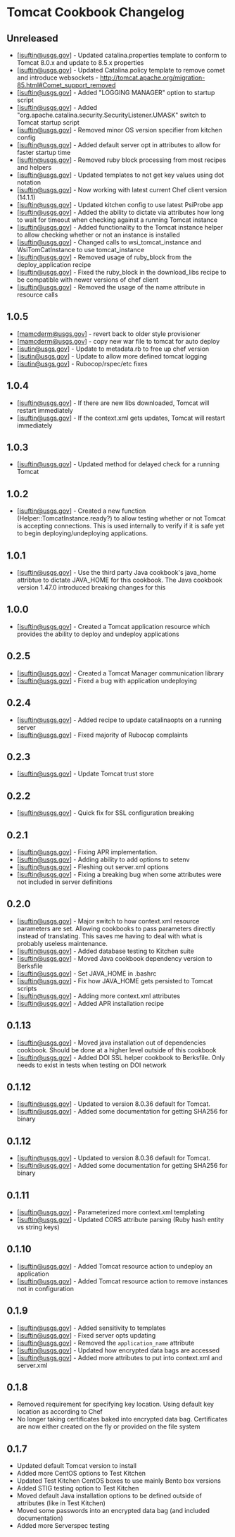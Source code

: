 Tomcat Cookbook Changelog
=========

Unreleased
---
- [isuftin@usgs.gov] - Updated catalina.properties template to conform to Tomcat 8.0.x
and update to 8.5.x properties
- [isuftin@usgs.gov] - Updated Catalina.policy template to remove comet and
introduce websockets - http://tomcat.apache.org/migration-85.html#Comet_support_removed
- [isuftin@usgs.gov] - Added "LOGGING MANAGER" option to startup script
- [isuftin@usgs.gov] - Added "org.apache.catalina.security.SecurityListener.UMASK"
switch to Tomcat startup script
- [isuftin@usgs.gov] - Removed minor OS version specifier from kitchen config
- [isuftin@usgs.gov] - Added default server opt in attributes to allow for faster startup time
- [isuftin@usgs.gov] - Removed ruby block processing from most recipes and helpers
- [isuftin@usgs.gov] - Updated templates to not get key values using dot notation
- [isuftin@usgs.gov] - Now working with latest current Chef client version (14.1.1)
- [isuftin@usgs.gov] - Updated kitchen config to use latest PsiProbe app
- [isuftin@usgs.gov] - Added the ability to dictate via attributes how long to wait
for timeout when checking against a running Tomcat instance
- [isuftin@usgs.gov] - Added functionality to the Tomcat instance helper to allow
checking whether or not an instance is installed
- [isuftin@usgs.gov] - Changed calls to wsi_tomcat_instance and WsiTomCatInstance
to use tomcat_instance  
- [isuftin@usgs.gov] - Removed usage of ruby_block from the deploy_application recipe
- [isuftin@usgs.gov] - Fixed the ruby_block in the download_libs recipe to be
compatible with newer versions of chef client
- [isuftin@usgs.gov] - Removed the usage of the name attribute in resource calls

1.0.5
-----
- [mamcderm@usgs.gov] - revert back to older style provisioner
- [mamcderm@usgs.gov] - copy new war file to tomcat for auto deploy
- [isutin@usgs.gov] - Update to metadata.rb to free up chef version
- [isutin@usgs.gov] - Update to allow more defined tomcat logging
- [isutin@usgs.gov] - Rubocop/rspec/etc fixes

1.0.4
-----
- [isuftin@usgs.gov] - If there are new libs downloaded, Tomcat will restart immediately
- [isuftin@usgs.gov] - If the context.xml gets updates, Tomcat will restart immediately

1.0.3
-----
- [isuftin@usgs.gov] - Updated method for delayed check for a running Tomcat

1.0.2
-----
- [isuftin@usgs.gov] - Created a new function (Helper::TomcatInstance.ready?) to
allow testing whether or not Tomcat is accepting connections. This is used internally
to verify if it is safe yet to begin deploying/undeploying applications.

1.0.1
-----
- [isuftin@usgs.gov] - Use the third party Java cookbook's java_home attribtue to
dictate JAVA_HOME for this cookbook. The Java cookbook version 1.47.0 introduced
breaking changes for this

1.0.0
-----
- [isuftin@usgs.gov] - Created a Tomcat application resource which provides the
ability to deploy and undeploy applications

0.2.5
-----
- [isuftin@usgs.gov] - Created a Tomcat Manager communication library
- [isuftin@usgs.gov] - Fixed a bug with application undeploying

0.2.4
------
- [isuftin@usgs.gov] - Added recipe to update catalinaopts on a running server
- [isuftin@usgs.gov] - Fixed majority of Rubocop complaints

0.2.3
------
- [isuftin@usgs.gov] - Update Tomcat trust store

0.2.2
------
- [isuftin@usgs.gov] - Quick fix for SSL configuration breaking

0.2.1
------
- [isuftin@usgs.gov] - Fixing APR implementation.
- [isuftin@usgs.gov] - Adding ability to add options to setenv
- [isuftin@usgs.gov] - Fleshing out server.xml options
- [isuftin@usgs.gov] - Fixing a breaking bug when some attributes were not included in server definitions

0.2.0
------
- [isuftin@usgs.gov] - Major switch to how context.xml resource parameters are set. Allowing cookbooks to pass parameters directly instead of translating. This saves me having to deal with what is probably useless maintenance.
- [isuftin@usgs.gov] - Added database testing to Kitchen suite
- [isuftin@usgs.gov] - Moved Java cookbook dependency version to Berksfile
- [isuftin@usgs.gov] - Set JAVA_HOME in .bashrc
- [isuftin@usgs.gov] - Fix how JAVA_HOME gets persisted to Tomcat scripts
- [isuftin@usgs.gov] - Adding more context.xml attributes
- [isuftin@usgs.gov] - Added APR installation recipe

0.1.13
------
- [isuftin@usgs.gov] - Moved java installation out of dependencies cookbook. Should be done
	at a higher level outside of this cookbook
- [isuftin@usgs.gov] - Added DOI SSL helper cookbook to Berksfile. Only needs to exist in tests when
	testing on DOI network

0.1.12
------
- [isuftin@usgs.gov] - Updated to version 8.0.36 default for Tomcat.
- [isuftin@usgs.gov] - Added some documentation for getting SHA256 for binary

0.1.12
------
- [isuftin@usgs.gov] - Updated to version 8.0.36 default for Tomcat.
- [isuftin@usgs.gov] - Added some documentation for getting SHA256 for binary

0.1.11
------
- [isuftin@usgs.gov] - Parameterized more context.xml templating
- [isuftin@usgs.gov] - Updated CORS attribute parsing (Ruby hash entity vs string keys)

0.1.10
------
- [isuftin@usgs.gov] - Added Tomcat resource action to undeploy an application
- [isuftin@usgs.gov] - Added Tomcat resource action to remove instances not in configuration

0.1.9
-----
- [isuftin@usgs.gov] - Added sensitivity to templates
- [isuftin@usgs.gov] - Fixed server opts updating
- [isuftin@usgs.gov] - Removed the `application_name` attribute
- [isuftin@usgs.gov] - Updated how encrypted data bags are accessed
- [isuftin@usgs.gov] - Added more attributes to put into context.xml and server.xml

0.1.8
-----
- Removed requirement for specifying key location. Using default key location as according to Chef
- No longer taking certificates baked into encrypted data bag. Certificates are now either created on the fly or provided on the file system

0.1.7
-----
- Updated default Tomcat version to install
- Added more CentOS options to Test Kitchen
- Updated Test Kitchen CentOS boxes to use mainly Bento box versions
- Added STIG testing option to Test Kitchen
- Moved default Java installation options to be defined outside of attributes (like in Test Kitchen)
- Moved some passwords into an encrypted data bag (and included documentation)
- Added more Serverspec testing
